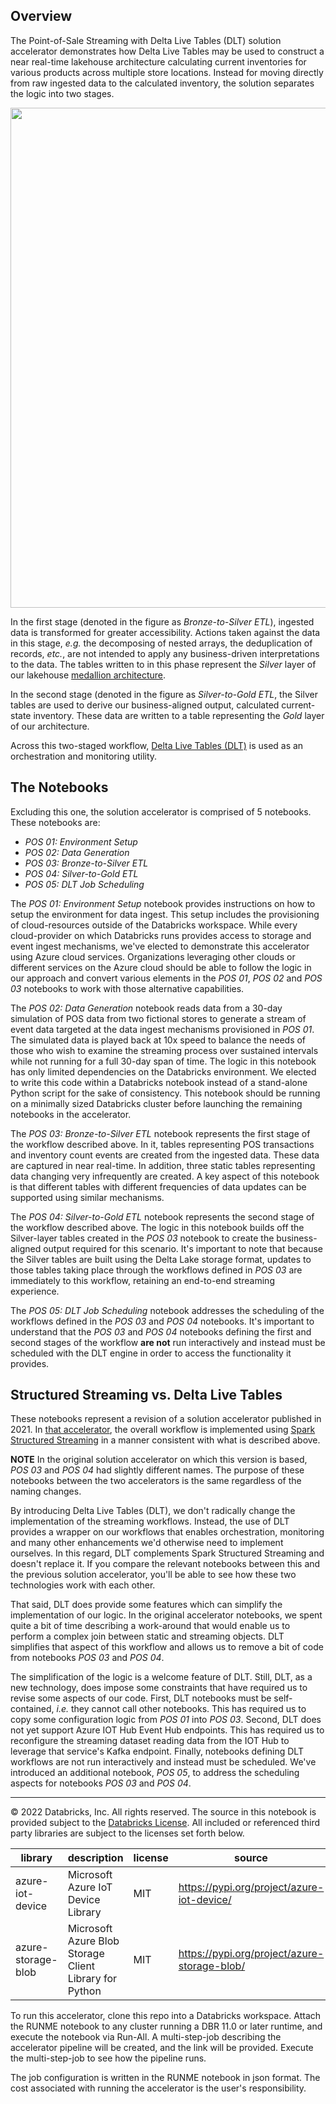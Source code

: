 ## Overview

The Point-of-Sale Streaming with Delta Live Tables (DLT) solution accelerator demonstrates how Delta Live Tables may be used to construct a near real-time lakehouse architecture calculating current inventories for various products across multiple store locations. Instead for moving directly from raw ingested data to the calculated inventory, the solution separates the logic into two stages.</p>

<img src='https://brysmiwasb.blob.core.windows.net/demos/images/pos_dlt_pipeline_UPDATED.png' width=800>

In the first stage (denoted in the figure as *Bronze-to-Silver ETL*), ingested data is transformed for greater accessibility.  Actions taken against the data in this stage, *e.g.* the decomposing of nested arrays, the deduplication of records, *etc.*, are not intended to apply any business-driven interpretations to the data.  The tables written to in this phase represent the *Silver* layer of our lakehouse [medallion architecture](https://databricks.com/glossary/medallion-architecture).

In the second stage (denoted in the figure as *Silver-to-Gold ETL*, the Silver tables are used to derive our business-aligned output, calculated current-state inventory.  These data are written to a table representing the *Gold* layer of our architecture.

Across this two-staged workflow, [Delta Live Tables (DLT)](https://databricks.com/product/delta-live-tables) is used as an orchestration and monitoring utility.


## The Notebooks

Excluding this one, the solution accelerator is comprised of 5 notebooks. These notebooks are:</p>

* *POS 01: Environment Setup*
* *POS 02: Data Generation*
* *POS 03: Bronze-to-Silver ETL*
* *POS 04: Silver-to-Gold ETL*
* *POS 05: DLT Job Scheduling*

The *POS 01: Environment Setup* notebook provides instructions on how to setup the environment for data ingest. This setup includes the provisioning of cloud-resources outside of the Databricks workspace.  While every cloud-provider on which Databricks runs provides access to storage and event ingest mechanisms, we've elected to demonstrate this accelerator using Azure cloud services. Organizations leveraging other clouds or different services on the Azure cloud should be able to follow the logic in our approach and convert various elements in the *POS 01*, *POS 02* and *POS 03* notebooks to work with those alternative capabilities.

The *POS 02: Data Generation* notebook reads data from a 30-day simulation of POS data from two fictional stores to generate a stream of event data targeted at the data ingest mechanisms provisioned in *POS 01*. The simulated data is played back at 10x speed to balance the needs of those who wish to examine the streaming process over sustained intervals while not running for a full 30-day span of time. The logic in this notebook has only limited dependencies on the Databricks environment.  We elected to write this code within a Databricks notebook instead of a stand-alone Python script for the sake of consistency.  This notebook should be running on a minimally sized Databricks cluster before launching the remaining notebooks in the accelerator.

The *POS 03: Bronze-to-Silver ETL* notebook represents the first stage of the workflow described above. In it, tables representing POS transactions and inventory count events are created from the ingested data.  These data are captured in near real-time.  In addition, three static tables representing data changing very infrequently are created.  A key aspect of this notebook is that different tables with different frequencies of data updates can be supported using similar mechanisms.

The *POS 04: Silver-to-Gold ETL* notebook represents the second stage of the workflow described above. The logic in this notebook builds off the Silver-layer tables created in the *POS 03* notebook to create the business-aligned output required for this scenario. It's important to note that because the Silver tables are built using the Delta Lake storage format, updates to those tables taking place through the workflows defined in *POS 03* are immediately to this workflow, retaining an end-to-end streaming experience.

The *POS 05: DLT Job Scheduling* notebook addresses the scheduling of the workflows defined in the *POS 03* and *POS 04* notebooks. It's important to understand that the *POS 03* and *POS 04* notebooks defining the first and second stages of the workflow **are not** run interactively and instead must be scheduled with the DLT engine in order to access the functionality it provides.

## Structured Streaming vs. Delta Live Tables

These notebooks represent a revision of a solution accelerator published in 2021.  In [that accelerator](https://databricks.com/blog/2021/09/09/real-time-point-of-sale-analytics-with-a-data-lakehouse.html), the overall workflow is implemented using [Spark Structured Streaming](https://spark.apache.org/docs/latest/structured-streaming-programming-guide.html) in a manner consistent with what is described above.

**NOTE** In the original solution accelerator on which this version is based, *POS 03* and *POS 04* had slightly different names.  The purpose of these notebooks between the two accelerators is the same regardless of the naming changes.

By introducing Delta Live Tables (DLT), we don't radically change the implementation of the streaming workflows. Instead, the use of DLT provides a wrapper on our workflows that enables orchestration, monitoring and many other enhancements we'd otherwise need to implement ourselves. In this regard, DLT complements Spark Structured Streaming and doesn't replace it.  If you compare the relevant notebooks between this and the previous solution accelerator, you'll be able to see how these two technologies work with each other.

That said, DLT does provide some features which can simplify the implementation of our logic.  In the original accelerator notebooks, we spent quite a bit of time describing a work-around that would enable us to perform a complex join between static and streaming objects.  DLT simplifies that aspect of this workflow and allows us to remove a bit of code from notebooks *POS 03* and *POS 04*.

The simplification of the logic is a welcome feature of DLT.  Still, DLT, as a new technology, does impose some constraints that have required us to revise some aspects of our code.  First, DLT notebooks must be self-contained, *i.e.* they cannot call other notebooks.  This has required us to copy some configuration logic from *POS 01* into *POS 03*.  Second, DLT does not yet support Azure IOT Hub Event Hub endpoints.  This has required us to reconfigure the streaming dataset reading data from the IOT Hub to leverage that service's Kafka endpoint.  Finally, notebooks defining DLT workflows are not run interactively and instead must be scheduled.  We've introduced an additional notebook, *POS 05*, to address the scheduling aspects for notebooks *POS 03* and *POS 04*.

----------------------

&copy; 2022 Databricks, Inc. All rights reserved. The source in this notebook is provided subject to the [Databricks License](https://databricks.com/db-license-source).  All included or referenced third party libraries are subject to the licenses set forth below.


| library                                | description             | license    | source                                              |
|----------------------------------------|-------------------------|------------|-----------------------------------------------------|
| azure-iot-device                                     | Microsoft Azure IoT Device Library | MIT    | https://pypi.org/project/azure-iot-device/                       |
| azure-storage-blob                                | Microsoft Azure Blob Storage Client Library for Python| MIT        | https://pypi.org/project/azure-storage-blob/      |

To run this accelerator, clone this repo into a Databricks workspace. Attach the RUNME notebook to any cluster running a DBR 11.0 or later runtime, and execute the notebook via Run-All. A multi-step-job describing the accelerator pipeline will be created, and the link will be provided. Execute the multi-step-job to see how the pipeline runs.

The job configuration is written in the RUNME notebook in json format. The cost associated with running the accelerator is the user's responsibility.
